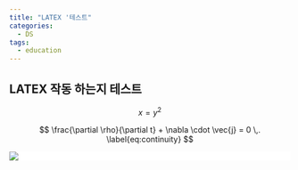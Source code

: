 ```yaml
---
title: "LATEX '테스트"
categories:
  - DS
tags:
  - education
---
```


## LATEX 작동 하는지 테스트

$$ 
x = y^2 
$$


$$
\frac{\partial \rho}{\partial t} + \nabla \cdot \vec{j} = 0 \,. \label{eq:continuity} 
$$



<div style="background: #fff;">
    <img src= "https://latex.codecogs.com/gif.latex?x=y^2"/>
</div>
